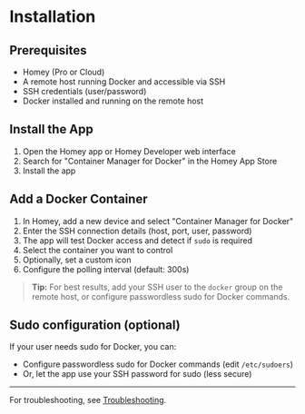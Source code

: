 # Installation

## Prerequisites

- Homey (Pro or Cloud)
- A remote host running Docker and accessible via SSH
- SSH credentials (user/password)
- Docker installed and running on the remote host

## Install the App

1. Open the Homey app or Homey Developer web interface
2. Search for "Container Manager for Docker" in the Homey App Store
3. Install the app

## Add a Docker Container

1. In Homey, add a new device and select "Container Manager for Docker"
2. Enter the SSH connection details (host, port, user, password)
3. The app will test Docker access and detect if `sudo` is required
4. Select the container you want to control
5. Optionally, set a custom icon
6. Configure the polling interval (default: 300s)

> **Tip:** For best results, add your SSH user to the `docker` group on the remote host, or configure passwordless sudo for Docker commands.

## Sudo configuration (optional)

If your user needs sudo for Docker, you can:
- Configure passwordless sudo for Docker commands (edit `/etc/sudoers`)
- Or, let the app use your SSH password for sudo (less secure)

---

For troubleshooting, see [Troubleshooting](troubleshooting.md). 